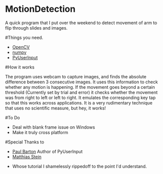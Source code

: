 # MotionDetection
A quick program that I put over the weekend to detect movement of arm to flip through slides and images.

#Things you need.
* [OpenCV](http://opencv.org/)
* [numpy](http://www.numpy.org/)
* [PyUserInput](https://github.com/SavinaRoja/PyUserInput)

#How it works

The program uses webcam to capture images, and finds the absolute difference between 3 consecutive images. It uses this information to check whether any motion is happening. If the movement goes beyond a certain threshold (Currently set by trial and error) it checks whether the movement was from right to left or left to right. It emulates the corresponding key tap so that this works across applications. It is a very rudimentary technique that uses no scientific measure, but hey, it works!


#To Do
* Deal with blank frame issue on Windows
* Make it truly cross platform
 
#Special Thanks to 
* [Paul Barton](https://github.com/SavinaRoja) Author of PyUserInput
* [Matthias Stein](http://www.steinm.com/#About)
 - Whose tutorial I shamelessly rippedoff to the point I'd understand. 